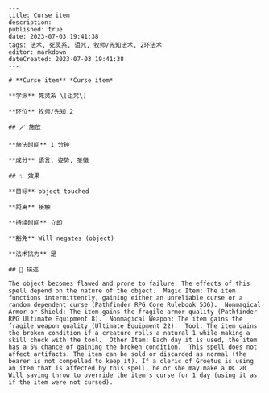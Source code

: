 
    ---
    title: Curse item
    description: 
    published: true
    date: 2023-07-03 19:41:38
    tags: 法术, 死灵系, 诅咒, 牧师/先知法术, 2环法术
    editor: markdown
    dateCreated: 2023-07-03 19:41:38
    ---

    # **Curse item** *Curse item*

    **学派** 死灵系 \[诅咒\] 

    **环位** 牧师/先知 2

    ## 🪄 施放

    **施法时间** 1 分钟

    **成分** 语言, 姿势, 圣徽

    ## ✨ 效果 

    **目标** object touched 

    **距离** 接触  

    **持续时间** 立即 

    **豁免** Will negates (object)

    **法术抗力** 是

    ## 📖 描述

    The object becomes flawed and prone to failure. The effects of this spell depend on the nature of the object.  Magic Item: The item functions intermittently, gaining either an unreliable curse or a random dependent curse (Pathfinder RPG Core Rulebook 536).  Nonmagical Armor or Shield: The item gains the fragile armor quality (Pathfinder RPG Ultimate Equipment 8).  Nonmagical Weapon: The item gains the fragile weapon quality (Ultimate Equipment 22).  Tool: The item gains the broken condition if a creature rolls a natural 1 while making a skill check with the tool.  Other Item: Each day it is used, the item has a 5% chance of gaining the broken condition.  This spell does not affect artifacts. The item can be sold or discarded as normal (the bearer is not compelled to keep it). If a cleric of Groetus is using an item that is affected by this spell, he or she may make a DC 20 Will saving throw to override the item's curse for 1 day (using it as if the item were not cursed).
    